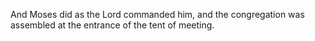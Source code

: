 And Moses did as the Lord commanded him, and the congregation was assembled at the entrance of the tent of meeting.

